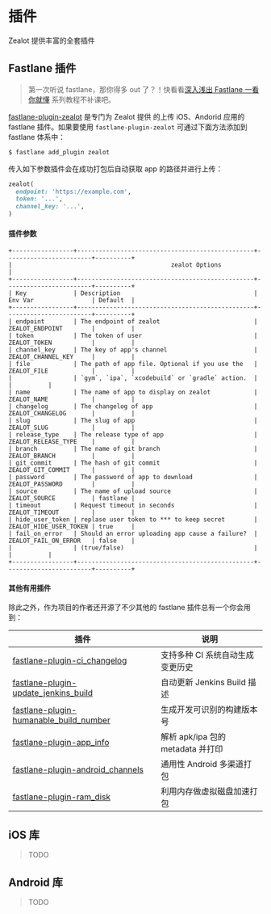 # 插件

Zealot 提供丰富的全套插件

## Fastlane 插件

> 第一次听说 fastlane，那你得多 out 了？！快看看[深入浅出 Fastlane 一看你就懂](https://icyleaf.com/2016/07/fastlane-in-action/) 系列教程不补课吧。

[fastlane-plugin-zealot](https://github.com/getzealot/fastlane-plugin-zealot) 是专门为 Zealot 提供
的上传 iOS、Andorid 应用的 fastlane 插件。如果要使用 `fastlane-plugin-zealot` 可通过下面方法添加到 fastlane 体系中：

```bash
$ fastlane add_plugin zealot
```

传入如下参数插件会在成功打包后自动获取 app 的路径并进行上传：

```ruby
zealot(
  endpoint: 'https://example.com',
  token: '...',
  channel_key: '...',
)
```

#### 插件参数

```
+-----------------+-------------------------------------------------+------------------------+----------+
|                                            zealot Options                                             |
+-----------------+-------------------------------------------------+------------------------+----------+
| Key             | Description                                     | Env Var                | Default  |
+-----------------+-------------------------------------------------+------------------------+----------+
| endpoint        | The endpoint of zealot                          | ZEALOT_ENDPOINT        |          |
| token           | The token of user                               | ZEALOT_TOKEN           |          |
| channel_key     | The key of app's channel                        | ZEALOT_CHANNEL_KEY     |          |
| file            | The path of app file. Optional if you use the   | ZEALOT_FILE            |          |
|                 | `gym`, `ipa`, `xcodebuild` or `gradle` action.  |                        |          |
| name            | The name of app to display on zealot            | ZEALOT_NAME            |          |
| changelog       | The changelog of app                            | ZEALOT_CHANGELOG       |          |
| slug            | The slug of app                                 | ZEALOT_SLUG            |          |
| release_type    | The release type of app                         | ZEALOT_RELEASE_TYPE    |          |
| branch          | The name of git branch                          | ZEALOT_BRANCH          |          |
| git_commit      | The hash of git commit                          | ZEALOT_GIT_COMMIT      |          |
| password        | The password of app to download                 | ZEALOT_PASSWORD        |          |
| source          | The name of upload source                       | ZEALOT_SOURCE          | fastlane |
| timeout         | Request timeout in seconds                      | ZEALOT_TIMEOUT         |          |
| hide_user_token | replase user token to *** to keep secret        | ZEALOT_HIDE_USER_TOKEN | true     |
| fail_on_error   | Should an error uploading app cause a failure?  | ZEALOT_FAIL_ON_ERROR   | false    |
|                 | (true/false)                                    |                        |          |
+-----------------+-------------------------------------------------+------------------------+----------+
```

#### 其他有用插件

除此之外，作为项目的作者还开源了不少其他的 fastlane 插件总有一个你会用到：

插件 | 说明 |
---|---
[fastlane-plugin-ci_changelog](https://github.com/icyleaf/fastlane-plugin-ci_changelog)  | 支持多种 CI 系统自动生成变更历史
[fastlane-plugin-update_jenkins_build](https://github.com/icyleaf/fastlane-plugin-update_jenkins_build)  | 自动更新 Jenkins Build 描述
[fastlane-plugin-humanable_build_number](https://github.com/icyleaf/fastlane-plugin-humanable_build_number)  | 生成开发可识别的构建版本号
[fastlane-plugin-app_info](https://github.com/icyleaf/fastlane-plugin-app_info) | 解析 apk/ipa 包的 metadata 并打印
[fastlane-plugin-android_channels](https://github.com/icyleaf/fastlane-plugin-android_channels)  | 通用性 Android 多渠道打包
[fastlane-plugin-ram_disk](https://github.com/icyleaf/fastlane-plugin-ram_disk)  | 利用内存做虚拟磁盘加速打包

## iOS 库

> TODO

## Android 库

> TODO

